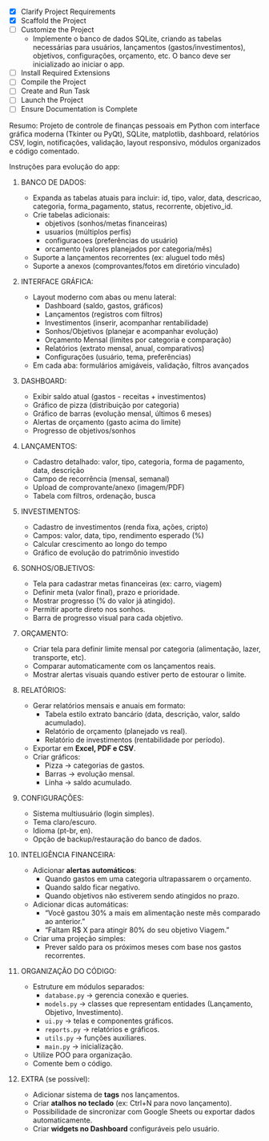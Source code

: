 
- [x] Clarify Project Requirements
- [x] Scaffold the Project
- [ ] Customize the Project
  - Implemente o banco de dados SQLite, criando as tabelas necessárias para usuários, lançamentos (gastos/investimentos), objetivos, configurações, orçamento, etc. O banco deve ser inicializado ao iniciar o app.
- [ ] Install Required Extensions
- [ ] Compile the Project
- [ ] Create and Run Task
- [ ] Launch the Project
- [ ] Ensure Documentation is Complete

Resumo: Projeto de controle de finanças pessoais em Python com interface gráfica moderna (Tkinter ou PyQt), SQLite, matplotlib, dashboard, relatórios CSV, login, notificações, validação, layout responsivo, módulos organizados e código comentado.

Instruções para evolução do app:

1. BANCO DE DADOS:
   - Expanda as tabelas atuais para incluir: id, tipo, valor, data, descricao, categoria, forma_pagamento, status, recorrente, objetivo_id.
   - Crie tabelas adicionais:
     - objetivos (sonhos/metas financeiras)
     - usuarios (múltiplos perfis)
     - configuracoes (preferências do usuário)
     - orcamento (valores planejados por categoria/mês)
   - Suporte a lançamentos recorrentes (ex: aluguel todo mês)
   - Suporte a anexos (comprovantes/fotos em diretório vinculado)

2. INTERFACE GRÁFICA:
   - Layout moderno com abas ou menu lateral:
     - Dashboard (saldo, gastos, gráficos)
     - Lançamentos (registros com filtros)
     - Investimentos (inserir, acompanhar rentabilidade)
     - Sonhos/Objetivos (planejar e acompanhar evolução)
     - Orçamento Mensal (limites por categoria e comparação)
     - Relatórios (extrato mensal, anual, comparativos)
     - Configurações (usuário, tema, preferências)
   - Em cada aba: formulários amigáveis, validação, filtros avançados

3. DASHBOARD:
   - Exibir saldo atual (gastos - receitas + investimentos)
   - Gráfico de pizza (distribuição por categoria)
   - Gráfico de barras (evolução mensal, últimos 6 meses)
   - Alertas de orçamento (gasto acima do limite)
   - Progresso de objetivos/sonhos

4. LANÇAMENTOS:
   - Cadastro detalhado: valor, tipo, categoria, forma de pagamento, data, descrição
   - Campo de recorrência (mensal, semanal)
   - Upload de comprovante/anexo (imagem/PDF)
   - Tabela com filtros, ordenação, busca

5. INVESTIMENTOS:
   - Cadastro de investimentos (renda fixa, ações, cripto)
   - Campos: valor, data, tipo, rendimento esperado (%)
   - Calcular crescimento ao longo do tempo
   - Gráfico de evolução do patrimônio investido

6. SONHOS/OBJETIVOS:
    - Tela para cadastrar metas financeiras (ex: carro, viagem)
    - Definir meta (valor final), prazo e prioridade.
    - Mostrar progresso (% do valor já atingido).
    - Permitir aporte direto nos sonhos.
    - Barra de progresso visual para cada objetivo.

7. ORÇAMENTO:
    - Criar tela para definir limite mensal por categoria (alimentação, lazer, transporte, etc).
    - Comparar automaticamente com os lançamentos reais.
    - Mostrar alertas visuais quando estiver perto de estourar o limite.

8. RELATÓRIOS:
    - Gerar relatórios mensais e anuais em formato:
       - Tabela estilo extrato bancário (data, descrição, valor, saldo acumulado).
       - Relatório de orçamento (planejado vs real).
       - Relatório de investimentos (rentabilidade por período).
    - Exportar em **Excel, PDF e CSV**.
    - Criar gráficos:
       - Pizza → categorias de gastos.
       - Barras → evolução mensal.
       - Linha → saldo acumulado.

9. CONFIGURAÇÕES:
    - Sistema multiusuário (login simples).
    - Tema claro/escuro.
    - Idioma (pt-br, en).
    - Opção de backup/restauração do banco de dados.

10. INTELIGÊNCIA FINANCEIRA:
      - Adicionar **alertas automáticos**:
         - Quando gastos em uma categoria ultrapassarem o orçamento.
         - Quando saldo ficar negativo.
         - Quando objetivos não estiverem sendo atingidos no prazo.
      - Adicionar dicas automáticas:
         - “Você gastou 30% a mais em alimentação neste mês comparado ao anterior.”
         - “Faltam R$ X para atingir 80% do seu objetivo Viagem.”
      - Criar uma projeção simples:
         - Prever saldo para os próximos meses com base nos gastos recorrentes.

11. ORGANIZAÇÃO DO CÓDIGO:
      - Estruture em módulos separados:
         - `database.py` → gerencia conexão e queries.
         - `models.py` → classes que representam entidades (Lançamento, Objetivo, Investimento).
         - `ui.py` → telas e componentes gráficos.
         - `reports.py` → relatórios e gráficos.
         - `utils.py` → funções auxiliares.
         - `main.py` → inicialização.
      - Utilize POO para organização.
      - Comente bem o código.

12. EXTRA (se possível):
      - Adicionar sistema de **tags** nos lançamentos.
      - Criar **atalhos no teclado** (ex: Ctrl+N para novo lançamento).
      - Possibilidade de sincronizar com Google Sheets ou exportar dados automaticamente.
      - Criar **widgets no Dashboard** configuráveis pelo usuário.